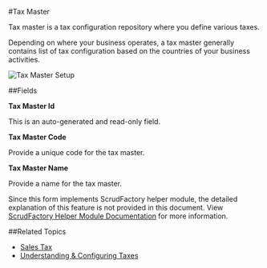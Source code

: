 #Tax Master

Tax master is a tax configuration repository where you define various taxes.

Depending on where your business operates, a tax master generally contains list of tax configuration based on the
countries of your business activities.

![Tax Master Setup](images/tax-master.png)

##Fields

**Tax Master Id**

This is an auto-generated and read-only field.

**Tax Master Code**

Provide a unique code for the tax master.

**Tax Master Name**

Provide a name for the tax master.


<div class="ui info message">
    Since this form implements ScrudFactory helper module, the detailed explanation of this feature is not provided
    in this document. View <a href="../../core-concepts/scrud-factory.md">ScrudFactory Helper Module Documentation</a>
    for more information.
</div>

##Related Topics

* [Sales Tax](sales-tax.md)
* [Understanding & Configuring Taxes](../understanding-and-configuring-taxes.md)